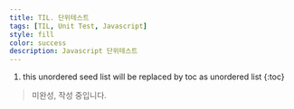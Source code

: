 ```yaml
---
title: TIL. 단위테스트
tags: [TIL, Unit Test, Javascript]
style: fill
color: success
description: Javascript 단위테스트
---
```


1. this unordered seed list will be replaced by toc as unordered list
{:toc}

> 미완성, 작성 중입니다.
